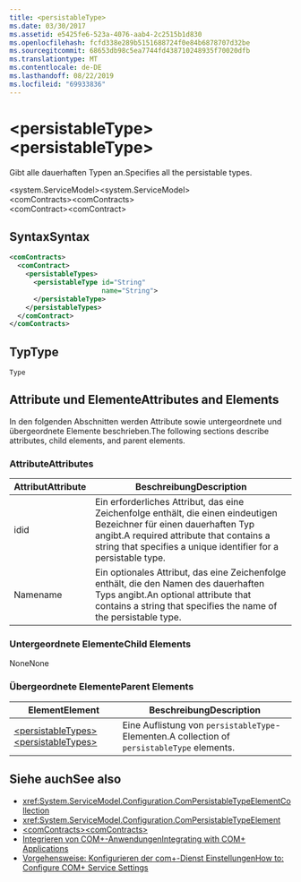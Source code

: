 ```yaml
---
title: <persistableType>
ms.date: 03/30/2017
ms.assetid: e5425fe6-523a-4076-aab4-2c2515b1d830
ms.openlocfilehash: fcfd338e289b5151688724f0e84b6878707d32be
ms.sourcegitcommit: 68653db98c5ea7744fd438710248935f70020dfb
ms.translationtype: MT
ms.contentlocale: de-DE
ms.lasthandoff: 08/22/2019
ms.locfileid: "69933836"
---
```

# <a name="persistabletype"></a><span data-ttu-id="798eb-101">\<persistableType></span><span class="sxs-lookup"><span data-stu-id="798eb-101">\<persistableType></span></span>
<span data-ttu-id="798eb-102">Gibt alle dauerhaften Typen an.</span><span class="sxs-lookup"><span data-stu-id="798eb-102">Specifies all the persistable types.</span></span>  
  
 <span data-ttu-id="798eb-103">\<system.ServiceModel></span><span class="sxs-lookup"><span data-stu-id="798eb-103">\<system.ServiceModel></span></span>  
<span data-ttu-id="798eb-104">\<comContracts></span><span class="sxs-lookup"><span data-stu-id="798eb-104">\<comContracts></span></span>  
<span data-ttu-id="798eb-105">\<comContract></span><span class="sxs-lookup"><span data-stu-id="798eb-105">\<comContract></span></span>  
  
## <a name="syntax"></a><span data-ttu-id="798eb-106">Syntax</span><span class="sxs-lookup"><span data-stu-id="798eb-106">Syntax</span></span>  
  
```xml  
<comContracts>
  <comContract>
    <persistableTypes>
      <persistableType id="String"
                       name="String">
      </persistableType>
    </persistableTypes>
  </comContract>
</comContracts>
```  
  
## <a name="type"></a><span data-ttu-id="798eb-107">Typ</span><span class="sxs-lookup"><span data-stu-id="798eb-107">Type</span></span>  
 `Type`  
  
## <a name="attributes-and-elements"></a><span data-ttu-id="798eb-108">Attribute und Elemente</span><span class="sxs-lookup"><span data-stu-id="798eb-108">Attributes and Elements</span></span>  
 <span data-ttu-id="798eb-109">In den folgenden Abschnitten werden Attribute sowie untergeordnete und übergeordnete Elemente beschrieben.</span><span class="sxs-lookup"><span data-stu-id="798eb-109">The following sections describe attributes, child elements, and parent elements.</span></span>  
  
### <a name="attributes"></a><span data-ttu-id="798eb-110">Attribute</span><span class="sxs-lookup"><span data-stu-id="798eb-110">Attributes</span></span>  
  
|<span data-ttu-id="798eb-111">Attribut</span><span class="sxs-lookup"><span data-stu-id="798eb-111">Attribute</span></span>|<span data-ttu-id="798eb-112">Beschreibung</span><span class="sxs-lookup"><span data-stu-id="798eb-112">Description</span></span>|  
|---------------|-----------------|  
|<span data-ttu-id="798eb-113">id</span><span class="sxs-lookup"><span data-stu-id="798eb-113">id</span></span>|<span data-ttu-id="798eb-114">Ein erforderliches Attribut, das eine Zeichenfolge enthält, die einen eindeutigen Bezeichner für einen dauerhaften Typ angibt.</span><span class="sxs-lookup"><span data-stu-id="798eb-114">A required attribute that contains a string that specifies a unique identifier for a persistable type.</span></span>|  
|<span data-ttu-id="798eb-115">Name</span><span class="sxs-lookup"><span data-stu-id="798eb-115">name</span></span>|<span data-ttu-id="798eb-116">Ein optionales Attribut, das eine Zeichenfolge enthält, die den Namen des dauerhaften Typs angibt.</span><span class="sxs-lookup"><span data-stu-id="798eb-116">An optional attribute that contains a string that specifies the name of the persistable type.</span></span>|  
  
### <a name="child-elements"></a><span data-ttu-id="798eb-117">Untergeordnete Elemente</span><span class="sxs-lookup"><span data-stu-id="798eb-117">Child Elements</span></span>  
 <span data-ttu-id="798eb-118">None</span><span class="sxs-lookup"><span data-stu-id="798eb-118">None</span></span>  
  
### <a name="parent-elements"></a><span data-ttu-id="798eb-119">Übergeordnete Elemente</span><span class="sxs-lookup"><span data-stu-id="798eb-119">Parent Elements</span></span>  
  
|<span data-ttu-id="798eb-120">Element</span><span class="sxs-lookup"><span data-stu-id="798eb-120">Element</span></span>|<span data-ttu-id="798eb-121">Beschreibung</span><span class="sxs-lookup"><span data-stu-id="798eb-121">Description</span></span>|  
|-------------|-----------------|  
|[<span data-ttu-id="798eb-122">\<persistableTypes></span><span class="sxs-lookup"><span data-stu-id="798eb-122">\<persistableTypes></span></span>](persistabletypes.md)|<span data-ttu-id="798eb-123">Eine Auflistung von `persistableType`-Elementen.</span><span class="sxs-lookup"><span data-stu-id="798eb-123">A collection of `persistableType` elements.</span></span>|  
  
## <a name="see-also"></a><span data-ttu-id="798eb-124">Siehe auch</span><span class="sxs-lookup"><span data-stu-id="798eb-124">See also</span></span>

- <xref:System.ServiceModel.Configuration.ComPersistableTypeElementCollection>
- <xref:System.ServiceModel.Configuration.ComPersistableTypeElement>
- [<span data-ttu-id="798eb-125">\<comContracts></span><span class="sxs-lookup"><span data-stu-id="798eb-125">\<comContracts></span></span>](comcontracts.md)
- [<span data-ttu-id="798eb-126">Integrieren von COM+-Anwendungen</span><span class="sxs-lookup"><span data-stu-id="798eb-126">Integrating with COM+ Applications</span></span>](../../../wcf/feature-details/integrating-with-com-plus-applications.md)
- [<span data-ttu-id="798eb-127">Vorgehensweise: Konfigurieren der com+-Dienst Einstellungen</span><span class="sxs-lookup"><span data-stu-id="798eb-127">How to: Configure COM+ Service Settings</span></span>](../../../wcf/feature-details/how-to-configure-com-service-settings.md)

